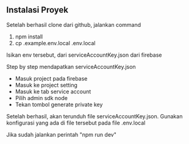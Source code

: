 ## Instalasi Proyek

Setelah berhasil clone dari github, jalankan command

1. npm install
2. cp .example.env.local .env.local

Isikan env tersebut, dari serviceAccountKey.json dari firebase

Step by step mendapatkan serviceAccountKey.json

- Masuk project pada firebase
- Masuk ke project setting
- Masuk ke tab service account
- Pilih admin sdk node
- Tekan tombol generate private key

Setelah berhasil, akan terunduh file serviceAccountKey.json. Gunakan konfigurasi yang ada di file tersebut pada file .env.local 

Jika sudah jalankan perintah "npm run dev"

